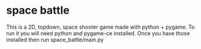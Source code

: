 <h1>space battle</h1>
This is a 2D, topdown, space shooter game made with python + pygame.
To run it you will need python and pygame-ce installed. Once you have those installed then run space_battle/main.py
